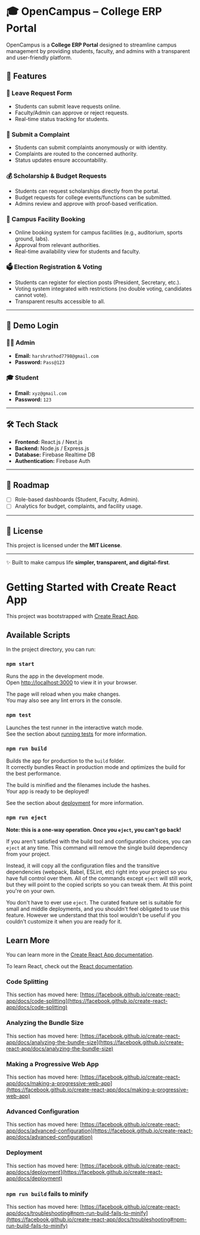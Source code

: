 # 🎓 OpenCampus – College ERP Portal  

OpenCampus is a **College ERP Portal** designed to streamline campus management by providing students, faculty, and admins with a transparent and user-friendly platform.  

## 🚀 Features  

### 📝 Leave Request Form  
- Students can submit leave requests online.  
- Faculty/Admin can approve or reject requests.  
- Real-time status tracking for students.  

### 📢 Submit a Complaint  
- Students can submit complaints anonymously or with identity.  
- Complaints are routed to the concerned authority.  
- Status updates ensure accountability.  

### 💰 Scholarship & Budget Requests  
- Students can request scholarships directly from the portal.  
- Budget requests for college events/functions can be submitted.  
- Admins review and approve with proof-based verification.  

### 🏫 Campus Facility Booking  
- Online booking system for campus facilities (e.g., auditorium, sports ground, labs).  
- Approval from relevant authorities.  
- Real-time availability view for students and faculty.  

### 🗳️ Election Registration & Voting  
- Students can register for election posts (President, Secretary, etc.).  
- Voting system integrated with restrictions (no double voting, candidates cannot vote).  
- Transparent results accessible to all.  

---

## 🔑 Demo Login  

### 👨‍💼 Admin  
- **Email:** `harshrathod7798@gmail.com`  
- **Password:** `Pass@123`  

### 🎓 Student  
- **Email:** `xyz@gmail.com`  
- **Password:** `123`  

---

## 🛠️ Tech Stack  
- **Frontend:** React.js / Next.js  
- **Backend:** Node.js / Express.js  
- **Database:** Firebase Realtime DB 
- **Authentication:** Firebase Auth 

---

## 📌 Roadmap    
- [ ] Role-based dashboards (Student, Faculty, Admin).  
- [ ] Analytics for budget, complaints, and facility usage.  

---


## 📜 License  
This project is licensed under the **MIT License**.  

---
✨ Built to make campus life **simpler, transparent, and digital-first**.


# Getting Started with Create React App

This project was bootstrapped with [Create React App](https://github.com/facebook/create-react-app).

## Available Scripts

In the project directory, you can run:

### `npm start`

Runs the app in the development mode.\
Open [http://localhost:3000](http://localhost:3000) to view it in your browser.

The page will reload when you make changes.\
You may also see any lint errors in the console.

### `npm test`

Launches the test runner in the interactive watch mode.\
See the section about [running tests](https://facebook.github.io/create-react-app/docs/running-tests) for more information.

### `npm run build`

Builds the app for production to the `build` folder.\
It correctly bundles React in production mode and optimizes the build for the best performance.

The build is minified and the filenames include the hashes.\
Your app is ready to be deployed!

See the section about [deployment](https://facebook.github.io/create-react-app/docs/deployment) for more information.

### `npm run eject`

**Note: this is a one-way operation. Once you `eject`, you can't go back!**

If you aren't satisfied with the build tool and configuration choices, you can `eject` at any time. This command will remove the single build dependency from your project.

Instead, it will copy all the configuration files and the transitive dependencies (webpack, Babel, ESLint, etc) right into your project so you have full control over them. All of the commands except `eject` will still work, but they will point to the copied scripts so you can tweak them. At this point you're on your own.

You don't have to ever use `eject`. The curated feature set is suitable for small and middle deployments, and you shouldn't feel obligated to use this feature. However we understand that this tool wouldn't be useful if you couldn't customize it when you are ready for it.

## Learn More

You can learn more in the [Create React App documentation](https://facebook.github.io/create-react-app/docs/getting-started).

To learn React, check out the [React documentation](https://reactjs.org/).

### Code Splitting

This section has moved here: [https://facebook.github.io/create-react-app/docs/code-splitting](https://facebook.github.io/create-react-app/docs/code-splitting)

### Analyzing the Bundle Size

This section has moved here: [https://facebook.github.io/create-react-app/docs/analyzing-the-bundle-size](https://facebook.github.io/create-react-app/docs/analyzing-the-bundle-size)

### Making a Progressive Web App

This section has moved here: [https://facebook.github.io/create-react-app/docs/making-a-progressive-web-app](https://facebook.github.io/create-react-app/docs/making-a-progressive-web-app)

### Advanced Configuration

This section has moved here: [https://facebook.github.io/create-react-app/docs/advanced-configuration](https://facebook.github.io/create-react-app/docs/advanced-configuration)

### Deployment

This section has moved here: [https://facebook.github.io/create-react-app/docs/deployment](https://facebook.github.io/create-react-app/docs/deployment)

### `npm run build` fails to minify

This section has moved here: [https://facebook.github.io/create-react-app/docs/troubleshooting#npm-run-build-fails-to-minify](https://facebook.github.io/create-react-app/docs/troubleshooting#npm-run-build-fails-to-minify)
